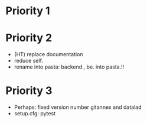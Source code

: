 # Priority 1


# Priority 2
- (HT) replace documentation
- reduce self.
- rename into pasta: backend., be. into pasta.!!

# Priority 3
- Perhaps: fixed version number gitannex and datalad
- setup.cfg: pytest


